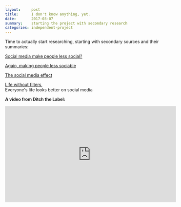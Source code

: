 ```yaml
---
layout:     post
title:      I don't know anything, yet.
date:       2017-03-07
summary:    starting the project with secondary research
categories: independent-project
---
```


Time to actually start researching, starting with secondary sources and their summaries:

[Social media make people less social?](http://www.cnbc.com/2015/10/15/social-media-making-millennials-less-social-study.html)

[Again, making people less sociable](https://www.wsj.com/articles/is-technology-making-people-less-sociable-1431093491)

[The social media effect](http://www.huffingtonpost.com/r-kay-green/the-social-media-effect-a_b_3721029.html)

[Life without filters](https://briangardner.com/life-without-filters/),  
Everyone's life looks better on social media


**A video from Ditch the Label:**  
<iframe src="https://www.facebook.com/plugins/video.php?href=https%3A%2F%2Fwww.facebook.com%2FDitchtheLabel%2Fvideos%2Fvb.319928901007%2F10154097367221008%2F%3Ftype%3D3&show_text=0&width=560" width="560" height="315" style="border:none;overflow:hidden" scrolling="no" frameborder="0" allowTransparency="true" allowFullScreen="true"></iframe>
